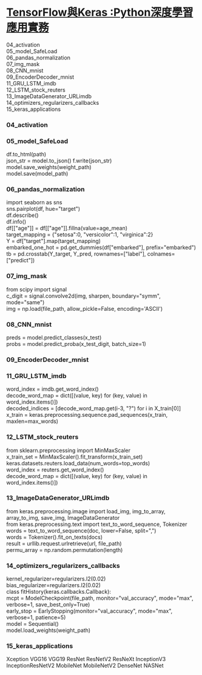 
# [TensorFlow與Keras :Python深度學習應用實務](https://www.flag.com.tw/books/product/F9744)  


04_activation  
05_model_SafeLoad  
06_pandas_normalization  
07_img_mask  
08_CNN_mnist  
09_EncoderDecoder_mnist  
11_GRU_LSTM_imdb  
12_LSTM_stock_reuters  
13_ImageDataGenerator_URLimdb  
14_optimizers_regularizers_callbacks  
15_keras_applications  

### 04_activation  
### 05_model_SafeLoad
df.to_html(path)  
json_str = model.to_json()  f.write(json_str)  
model.save_weights(weight_path)  
model.save(model_path)  
### 06_pandas_normalization
import seaborn as sns  
sns.pairplot(df, hue="target")  
df.describe()  
df.info()  
df[["age"]] = df[["age"]].fillna(value=age_mean)  
target_mapping = {"setosa":0, "versicolor":1, "virginica":2}  
Y = df["target"].map(target_mapping)  
embarked_one_hot = pd.get_dummies(df["embarked"], prefix="embarked")  
tb = pd.crosstab(Y_target, Y_pred, rownames=["label"], colnames=["predict"])   
### 07_img_mask
from scipy import signal  
c_digit = signal.convolve2d(img, sharpen, boundary="symm", mode="same")  
img = np.load(file_path, allow_pickle=False, encoding='ASCII')  
### 08_CNN_mnist
preds = model.predict_classes(x_test)  
probs = model.predict_proba(x_test_digit, batch_size=1)   
### 09_EncoderDecoder_mnist
### 11_GRU_LSTM_imdb
word_index = imdb.get_word_index()  
decode_word_map = dict([(value, key) for (key, value) in word_index.items()])  
decoded_indices = [decode_word_map.get(i-3, "?") for i in X_train[0]]  
x_train = keras.preprocessing.sequence.pad_sequences(x_train, maxlen=max_words)  
### 12_LSTM_stock_reuters
from sklearn.preprocessing import MinMaxScaler  
x_train_set = MinMaxScaler().fit_transform(x_train_set)  
keras.datasets.reuters.load_data(num_words=top_words)  
word_index = reuters.get_word_index()  
decode_word_map = dict([(value, key) for (key, value) in word_index.items()]) 
### 13_ImageDataGenerator_URLimdb
from keras.preprocessing.image import load_img, img_to_array, array_to_img, save_img, ImageDataGenerator  
from keras.preprocessing.text import text_to_word_sequence, Tokenizer  
words = text_to_word_sequence(doc, lower=False, split=",")  
words = Tokenizer().fit_on_texts(docs)  
result = urllib.request.urlretrieve(url, file_path)   
permu_array = np.random.permutation(length)  
### 14_optimizers_regularizers_callbacks
kernel_regularizer=regularizers.l2(0.02)  
bias_regularizer=regularizers.l2(0.02)  
class fitHistory(keras.callbacks.Callback):  
mcpt = ModelCheckpoint(file_path, monitor="val_accuracy", mode="max", verbose=1, save_best_only=True)  
early_stop = EarlyStopping(monitor="val_accuracy", mode="max", verbose=1, patience=5)  
model = Sequential()  
model.load_weights(weight_path)  
### 15_keras_applications 
Xception VGG16 VGG19 ResNet ResNetV2 ResNeXt InceptionV3 InceptionResNetV2 MobileNet MobileNetV2 DenseNet NASNet  



